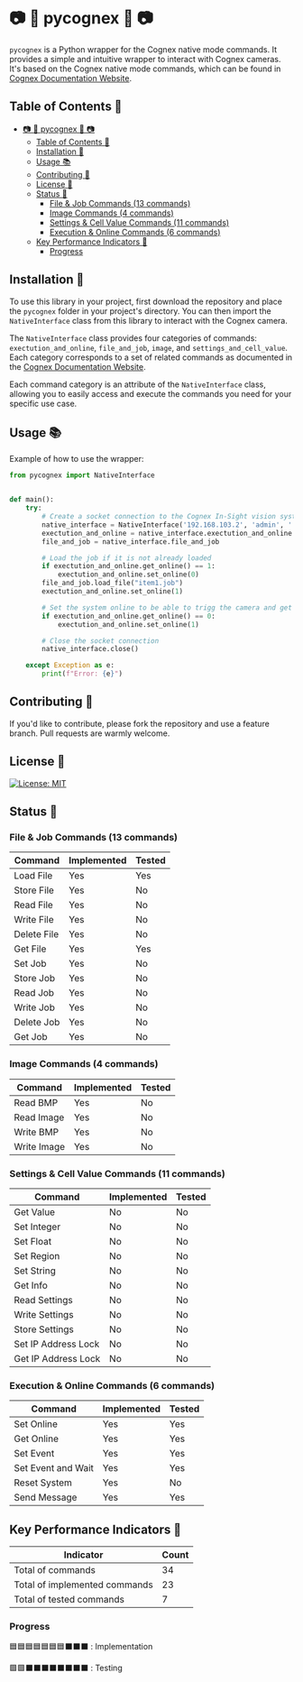 # 📷 🐍 pycognex 🐍 📷

`pycognex` is a Python wrapper for the Cognex native mode commands. It provides a simple and intuitive wrapper to interact with Cognex cameras. It's based on the Cognex native mode commands, which can be found in [Cognex Documentation Website](https://support.cognex.com/docs/is_590/web/EN/ise/Content/Communications_Reference/LoadFile.htm?tocpath=Communications%20Reference%7CNative%20Mode%20Communications%7CBasic%20Native%20Mode%20Commands%7CFile%20%26%20Job%20Commands%7C_____1).

## Table of Contents 📜

- [📷 🐍 pycognex 🐍 📷](#--pycognex--)
  - [Table of Contents 📜](#table-of-contents-)
  - [Installation 🚀](#installation-)
  - [Usage 📚](#usage-)
  - [Contributing 🤝](#contributing-)
  - [License 📝](#license-)
  - [Status 🚧](#status-)
    - [File \& Job Commands (13 commands)](#file--job-commands-13-commands)
    - [Image Commands (4 commands)](#image-commands-4-commands)
    - [Settings \& Cell Value Commands (11 commands)](#settings--cell-value-commands-11-commands)
    - [Execution \& Online Commands (6 commands)](#execution--online-commands-6-commands)
  - [Key Performance Indicators 🎯](#key-performance-indicators-)
    - [Progress](#progress)

## Installation 🚀

To use this library in your project, first download the repository and place the `pycognex` folder in your project's directory. You can then import the `NativeInterface` class from this library to interact with the Cognex camera. 

The `NativeInterface` class provides four categories of commands: `exectution_and_online`, `file_and_job`, `image`, and `settings_and_cell_value`. Each category corresponds to a set of related commands as documented in the [Cognex Documentation Website](https://support.cognex.com/docs/is_590/web/EN/ise/Content/Communications_Reference/LoadFile.htm?tocpath=Communications%20Reference%7CNative%20Mode%20Communications%7CBasic%20Native%20Mode%20Commands%7CFile%20%26%20Job%20Commands%7C_____1).

Each command category is an attribute of the `NativeInterface` class, allowing you to easily access and execute the commands you need for your specific use case.


## Usage 📚

Example of how to use the wrapper:
```python
from pycognex import NativeInterface


def main():
    try:
        # Create a socket connection to the Cognex In-Sight vision system and log in
        native_interface = NativeInterface('192.168.103.2', 'admin', '')
        exectution_and_online = native_interface.exectution_and_online
        file_and_job = native_interface.file_and_job

        # Load the job if it is not already loaded
        if exectution_and_online.get_online() == 1:
            exectution_and_online.set_online(0)
        file_and_job.load_file("item1.job")
        exectution_and_online.set_online(1)

        # Set the system online to be able to trigg the camera and get results
        if exectution_and_online.get_online() == 0:
            exectution_and_online.set_online(1)

        # Close the socket connection
        native_interface.close()

    except Exception as e:
        print(f"Error: {e}")
```

## Contributing 🤝

If you'd like to contribute, please fork the repository and use a feature
branch. Pull requests are warmly welcome.

## License 📝

[![License: MIT](https://img.shields.io/badge/License-MIT-black.svg)](https://opensource.org/licenses/MIT)

## Status 🚧

### File & Job Commands (13 commands)

| Command     | Implemented | Tested |
| ----------- | ----------- | ------ |
| Load File   | Yes         | Yes    |
| Store File  | Yes         | No     |
| Read File   | Yes         | No     |
| Write File  | Yes         | No     |
| Delete File | Yes         | No     |
| Get File    | Yes         | Yes    |
| Set Job     | Yes         | No     |
| Store Job   | Yes         | No     |
| Read Job    | Yes         | No     |
| Write Job   | Yes         | No     |
| Delete Job  | Yes         | No     |
| Get Job     | Yes         | No     |

### Image Commands (4 commands)

| Command     | Implemented | Tested |
| ----------- | ----------- | ------ |
| Read BMP    | Yes         | No     |
| Read Image  | Yes         | No     |
| Write BMP   | Yes         | No     |
| Write Image | Yes         | No     |

### Settings & Cell Value Commands (11 commands)

| Command             | Implemented | Tested |
| ------------------- | ----------- | ------ |
| Get Value           | No          | No     |
| Set Integer         | No          | No     |
| Set Float           | No          | No     |
| Set Region          | No          | No     |
| Set String          | No          | No     |
| Get Info            | No          | No     |
| Read Settings       | No          | No     |
| Write Settings      | No          | No     |
| Store Settings      | No          | No     |
| Set IP Address Lock | No          | No     |
| Get IP Address Lock | No          | No     |

### Execution & Online Commands (6 commands)

| Command            | Implemented | Tested |
| ------------------ | ----------- | ------ |
| Set Online         | Yes         | Yes    |
| Get Online         | Yes         | Yes    |
| Set Event          | Yes         | Yes    |
| Set Event and Wait | Yes         | Yes    |
| Reset System       | Yes         | No     |
| Send Message       | Yes         | Yes    |

## Key Performance Indicators 🎯

| Indicator                     | Count |
| ----------------------------- | ----- |
| Total of commands             | 34    |
| Total of implemented commands | 23    |
| Total of tested commands      | 7     |

### Progress 

🟦🟦🟦🟦🟦🟦🟦⬛⬛⬛ : Implementation

🟩🟩⬛⬛⬛⬛⬛⬛⬛⬛  : Testing
